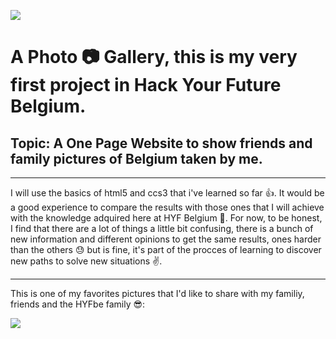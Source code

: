 ![](https://11.be/sites/default/files/styles/logo/public/2021-01/Logo_purple_dark_flag.png?itok=36MYD7lL)
# A Photo :camera: Gallery, this is my very first project in Hack Your Future Belgium.
## Topic: A One Page Website to show friends and family pictures of Belgium taken by me.
****
I will use the basics of html5 and ccs3 that i've learned so far :+1:. It would be a good experience to compare the results with those ones that I will achieve with the knowledge adquired here at HYF Belgium :punch:.
For now, to be honest, I find that there are a lot of things a little bit confusing, there is a bunch of new information and different opinions to get the same results, ones harder than the others :sweat: but is fine, it's part of the procces of learning to discover new paths to solve new situations :v:.
****
This is one of my favorites pictures that I'd like to share with my familiy, friends and the HYFbe family :sunglasses::



![](https://lh3.googleusercontent.com/R7GlemnTnaPX_D1xN1yVLCJjMiS7pzdZ7QJzlF3yLjiX9NM7L6VjGNEVha8OexAqJ8AK74hPblQpyhv22xTpfcnNnCm7LatPPckMr0-_SU4d1AXOSoQO2TGm5-2RE02_yYU0jYOVmtOpRtcgdpUOc9A5Na2hC_Bwz_2stXJiQ89wvYJKQzFoEr3LtRAPxq0MAJHj4DuTv-efnIJRiiuFeft5QXA1Y_P3xh2A1MMGxJiuhpTLB4X82bQq5u_RU3VoHAsztxCorvcnsNSeS-CvK4XA36Wi3MKGRIlx3XmtZLlvxFPQzrhPV8LWYC3UFLqPp4_nsbuICtxLrbZUGAgMILtfiPc7pDojvOhDaIv4oa1Nup7Y0kLGm9fxHPRD0I4s1i2MGvtuquO9Mq5KoxICYQBFdn0iiZg2GyGRjWewSoJfv-sq8rjWv6QIfC1Uj9WfV6sAl-c7Y-13Bx7LioscLZC9tSrVRTywVK8O0TbH2KZ4ESnP7nCkcqubnWem0GNdSHQMQFtEbxbYDMSdn4V02dEL0QgPs2UhzcoP9m25zAcnSGvNvtndQQAxK6QxZJJxM-ISk3Talk6iv8yvL-Ef5xsCt2-LKDnXtEcg7wpsx-IuXM2oiNS3gNk_-0FT5GbHfGl9kpjGco1hYLWOczZrhNyVOju1iGk-MTq7qmtYQXPVTK2RWcoVhV74AE66o2ZF_ZAax-cBvA7fE-uWJnGY5AWO9g=w1097-h617-no?authuser=0)


